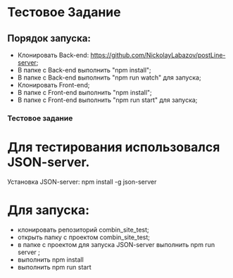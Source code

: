 # Тестовое Задание

## Порядок запуска:

* Клонировать Back-end: https://github.com/NickolayLabazov/postLine-server; 
* В папке с Back-end выполнить "npm install";
* В папке с Back-end выполнить "npm run watch" для запуска;
* Клонировать Front-end;
* В папке с Front-end выполнить "npm install";
* В папке с Front-end выполнить "npm run start" для запуска;

### Тестовое задание

# Для тестирования использовался JSON-server. </br>
Установка JSON-server: npm install -g json-server

# Для запуска: 
* клонировать репозиторий combin_site_test; 
* открыть папку c проектом combin_site_test;
* в папке с проектом для запуска JSON-server выполнить npm run server ; 
* выполнить npm install
* выполнить npm run start